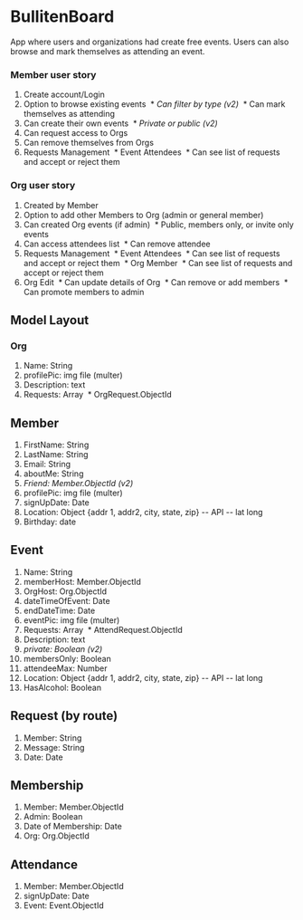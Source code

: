 # BullitenBoard
App where users and organizations had create free events. Users can also browse and mark themselves as attending an event.


### Member user story
1. Create account/Login
2. Option to browse existing events
&nbsp;* *Can filter by type (v2)* 
&nbsp;* Can mark themselves as attending
3. Can create their own events
&nbsp;* *Private or public (v2)*
4. Can request access to Orgs
5. Can remove themselves from Orgs
6. Requests Management
&nbsp;* Event Attendees
&nbsp;* Can see list of requests and accept or reject them

### Org user story
1. Created by Member
2. Option to add other Members to Org (admin or general member)
3. Can created Org events (if admin)
&nbsp;* Public, members only, or invite only events
4. Can access attendees list
&nbsp;* Can remove attendee
5. Requests Management
&nbsp;* Event Attendees
&nbsp;* Can see list of requests and accept or reject them
&nbsp;* Org Member 
&nbsp;* Can see list of requests and accept or reject them
6. Org Edit
&nbsp;* Can update details of Org
&nbsp;* Can remove or add members
&nbsp;* Can promote members to admin

## Model Layout

### Org
1. Name: String
2. profilePic: img file (multer)
3. Description: text
4. Requests: Array
&nbsp;* OrgRequest.ObjectId


## Member
1. FirstName: String
2. LastName: String
3. Email: String
4. aboutMe: String
5. *Friend: Member.ObjectId (v2)*
6. profilePic: img file (multer)
7. signUpDate: Date
8. Location: Object {addr 1, addr2, city, state, zip} -- API -- lat long
9. Birthday: date

## Event
1. Name: String
2. memberHost: Member.ObjectId
3. OrgHost: Org.ObjectId
4. dateTimeOfEvent: Date
5. endDateTime: Date 
6. eventPic: img file (multer)
7. Requests: Array
&nbsp;* AttendRequest.ObjectId
8. Description: text
9. *private: Boolean (v2)*
10. membersOnly: Boolean
11. attendeeMax: Number
12. Location: Object {addr 1, addr2, city, state, zip} -- API -- lat long
13. HasAlcohol: Boolean

## Request (by route)
1. Member: String
2. Message: String
3. Date: Date

## Membership
1. Member: Member.ObjectId
2. Admin: Boolean
3. Date of Membership: Date
4. Org: Org.ObjectId

## Attendance
1. Member: Member.ObjectId
2. signUpDate: Date
3. Event: Event.ObjectId
